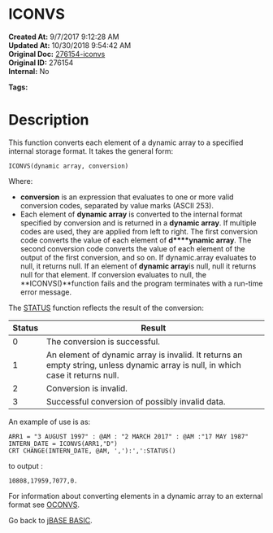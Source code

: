 # ICONVS

**Created At:** 9/7/2017 9:12:28 AM  
**Updated At:** 10/30/2018 9:54:42 AM  
**Original Doc:** [276154-iconvs](https://docs.jbase.com/36868-jbase-basic/276154-iconvs)  
**Original ID:** 276154  
**Internal:** No  

**Tags:**
<badge text='output' vertical='middle' />
<badge text='dynamic arrays' vertical='middle' />
<badge text='conversion' vertical='middle' />

# Description

This function converts each element of a dynamic array to a specified internal storage format. It takes the general form:

```
ICONVS(dynamic array, conversion)
```

Where:

- **conversion** is an expression that evaluates to one or more valid conversion codes, separated by value marks (ASCII 253).
- Each element of **dynamic array** is converted to the internal format specified by conversion and is returned in a **dynamic array**. If multiple codes are used, they are applied from left to right. The first conversion code converts the value of each element of **d****ynamic array**. The second conversion code converts the value of each element of the output of the first conversion, and so on. If dynamic.array evaluates to null, it returns null. If an element of **dynamic array**is null, null it returns null for that element. If conversion evaluates to null, the **ICONVS()**function fails and the program terminates with a run-time error message.


The [STATUS](./../status-function) function reflects the result of the conversion:


| Status<br> | Result<br> |
| --- | --- |
| 0<br> | The conversion is successful.<br> |
| 1<br> | An element of dynamic array is invalid. It returns an empty string, unless dynamic array is null, in which case it returns null.<br> |
| 2<br> | Conversion is invalid.<br> |
| 3<br> | Successful conversion of possibly invalid data.<br> |




An example of use is as:

```
ARR1 = "3 AUGUST 1997" : @AM : "2 MARCH 2017" : @AM :"17 MAY 1987"
INTERN_DATE = ICONVS(ARR1,"D")
CRT CHANGE(INTERN_DATE, @AM, ','):',':STATUS()
```

to output :

```
10808,17959,7077,0.
```

For information about converting elements in a dynamic array to an external format see [OCONVS](./../oconvs).



Go back to [jBASE BASIC](./../jbase-basic-programmers-reference-guide).

